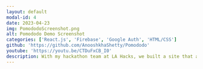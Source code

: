 ```yaml
---
layout: default
modal-id: 4
date: 2023-04-23
img: PomododoScreenshot.png
alt: Pomododo Demo Screenshot
categories: ['React.js', 'Firebase', 'Google Auth', 'HTML/CSS']
github: 'https://github.com/AnooshkhaShetty/Pomododo'
youtube: 'https://youtu.be/CTDuFxCB_I0'
description: With my hackathon team at LA Hacks, we built a site that allowed users to customize and use alternating study timers, with a social design and a simple backend. I applied google authentication and firebase document models to store user study hours and create unique user accounts, as well as work on various pages on the site.
---
```

